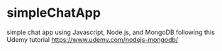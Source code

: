 # simpleChatApp
simple chat app using Javascript, Node.js, and MongoDB following this Udemy tutorial
https://www.udemy.com/nodejs-mongodb/